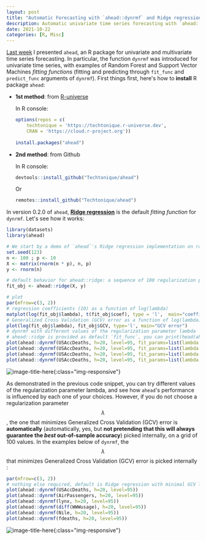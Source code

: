 ```yaml
---
layout: post
title: "Automatic Forecasting with `ahead::dynrmf` and Ridge regression"
description: Automatic univariate time series forecasting with `ahead::dynrmf` and Ridge regression.
date: 2021-10-22
categories: [R, Misc]
---
```



[Last week](https://thierrymoudiki.github.io/blog/2021/10/15/r/misc/ahead-intro) I presented `ahead`, an R package for univariate and multivariate time series 
forecasting. In particular, the function `dynrmf` was introduced for univariate time series, 
with examples of Random Forest and Support Vector Machines _fitting functions_ (fitting and predicting through `fit_func` and `predict_func` arguments of `dynrmf`). First things first, here's how to **install** R package `ahead`:

- __1st method__: from [R-universe](https://ropensci.org/r-universe/)

    In R console:
    
    ```R
    options(repos = c(
        techtonique = 'https://techtonique.r-universe.dev',
        CRAN = 'https://cloud.r-project.org'))
        
    install.packages("ahead")
    ```

- __2nd method__: from Github

    In R console:
    
    ```R
    devtools::install_github("Techtonique/ahead")
    ```
    
    Or
    
    ```R
    remotes::install_github("Techtonique/ahead")
    ```

In version 0.2.0 of `ahead`, [**Ridge regression**](https://en.wikipedia.org/wiki/Ridge_regression) is the default _fitting function_ for `dynrmf`. Let's see how it works: 

```R
library(datasets)
library(ahead)

# We start by a demo of `ahead`'s Ridge regression implementation on random tabular data
set.seed(123)
n <- 100 ; p <- 10
X <- matrix(rnorm(n * p), n, p) 
y <- rnorm(n)

# default behavior for ahead::ridge: a sequence of 100 regularization parameters lambdas is provided 
fit_obj <- ahead::ridge(X, y)

# plot
par(mfrow=c(3, 2))
# regression coefficients (10) as a function of log(lambda)
matplot(log(fit_obj$lambda), t(fit_obj$coef), type = 'l',  main="coefficients \n f(lambda)")
# Generalized Cross Validation (GCV) error as a function of log(lambda)
plot(log(fit_obj$lambda), fit_obj$GCV, type='l', main="GCV error")
# dynrmf with different values of the regularization parameter lambda
# ahead::ridge is provided as default `fit_func`, you can print(head(ahead::dynrmf))
plot(ahead::dynrmf(USAccDeaths, h=20, level=95, fit_params=list(lambda = 0.1)), main="lambda = 0.1")
plot(ahead::dynrmf(USAccDeaths, h=20, level=95, fit_params=list(lambda = 10)), main="lambda = 10")
plot(ahead::dynrmf(USAccDeaths, h=20, level=95, fit_params=list(lambda = 100)), main="lambda = 100")
plot(ahead::dynrmf(USAccDeaths, h=20, level=95, fit_params=list(lambda = 1000)), main="lambda = 1000")
```

![image-title-here]({{base}}/images/2021-10-22/2021-10-22-image1.png){:class="img-responsive"}

As demonstrated in the previous code snippet, you can try different values of the regularization parameter lambda, and see how `ahead`'s performance is influenced by each one of your choices. 
However, if you do not choose a regularization parameter $$\lambda$$, the one that minimizes Generalized Cross Validation (GCV) error is **automatically** (automatically, yes, but **not pretending that this will always guarantee the _best_ out-of-sample accuracy**) picked internally, on a grid of 100 values. In the examples below of `dynrmf`, the $$\lambda$$ that minimizes Generalized Cross Validation (GCV) error is picked internally : 

```R
par(mfrow=c(3, 2))
# nothing else required, default is Ridge regression with minimal GCV lambda
plot(ahead::dynrmf(USAccDeaths, h=20, level=95))
plot(ahead::dynrmf(AirPassengers, h=20, level=95))
plot(ahead::dynrmf(lynx, h=20, level=95))
plot(ahead::dynrmf(diff(WWWusage), h=20, level=95))
plot(ahead::dynrmf(Nile, h=20, level=95))
plot(ahead::dynrmf(fdeaths, h=20, level=95))
```

![image-title-here]({{base}}/images/2021-10-22/2021-10-22-image2.png){:class="img-responsive"}
